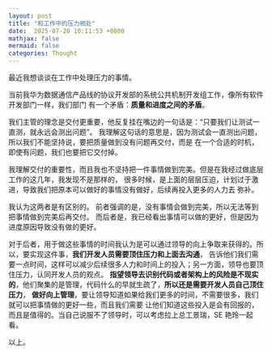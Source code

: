```yaml
---
layout: post
title: "和工作中的压力相处"
date:  2025-07-20 10:11:53 +0800
mathjax: false
mermaid: false
categories: Thought
---
```


最近我想谈谈在工作中处理压力的事情。

当前我华为数据通信产品线的协议开发部的系统公共机制开发组工作，像所有软件开发部门一样，我们部门
有一个矛盾：**质量和进度之间的矛盾**。

我们主管的理念是交付更重要，他反复挂在嘴边的一句话是：“只要我们让测试一直测，就永远会测出问题”。
我理解这句话的意思是，因为测试会一直测出问题，所以我们不能坚持说，要把质量做到没有问题再交付，而是
在一个合适的时机，即使有问题，我们也要把它交付掉。

我理解交付的重要性，而且我也不坚持把一件事情做到完美。但是在我经过做底层工作的这几年，我发现不是那样的，
很多时候，是上面的层层压迫，计划过于激进，导致我们把原本可以做好的事情没有做好，后续再投入更多的人力去
弥补。

我认为这两者是有区别的。 前者强调的是，没有事情会做到完美，所以无法等到把事情做到完美后再交付。
而后者是，我已经看出事情可以做的更好，但是因为进度原因导致没有做的更好。

对于后者，用于做这些事情的时间我认为是可以通过领导的向上争取来获得的。所以，要实现这件事，**我们开发人员需要顶住压力和上面去沟通**，
告诉他们我们需要一点时间，这样可以减少后续很多人力和时间上的投入；另一方面，领导也要顶住压力，认同开发人员的观点。
**指望领导去识别代码或者架构上的风险是不现实的**，他们聚集的是管理，代码什么的早就生疏了，**所以还是需要开发人员自己顶住压力**，
**做好向上管理**，要让领导知道如果给我们更多的时间，不需要很多，我们就可以把事情做的更好一些，而且我们需要
让他们知道这些投入是会有回报的，而且是值得的。当自己说服不了领导时，可以考虑拉上总工景瑞，SE 艳玲一起看。

以上。
